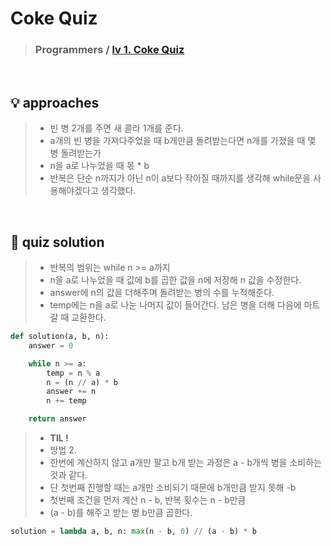 # Coke Quiz

> ### Programmers / <a href = https://school.programmers.co.kr/learn/courses/30/lessons/132267> lv 1. Coke Quiz </a>

<br>

## 💡 approaches
>  - 빈 병 2개를 주면 새 콜라 1개를 준다. 
>  - a개의 빈 병을 가져다주었을 때 b개만큼 돌려받는다면 n개를 가졌을 때 몇 병 돌려받는가 
>  - n을 a로 나누었을 때 몫 * b 
>  - 반복은 단순 n까지가 아닌 n이 a보다 작아질 때까지를 생각해 while문을 사용해야겠다고 생각했다. 

<br>

## 🔑 quiz solution

>  - 반복의 범위는 while n >= a까지
>  - n을 a로 나누었을 때 값에 b를 곱한 값을 n에 저장해 n 값을 수정한다. 
>  - answer에 n의 값을 더해주며 돌려받는 병의 수를 누적해준다. 
>  - temp에는 n을 a로 나눈 나머지 값이 들어간다. 남은 병을 더해 다음에 마트갈 때 교환한다. 

```py
def solution(a, b, n):
    answer = 0

    while n >= a:
        temp = n % a
        n = (n // a) * b
        answer += n
        n += temp

    return answer
```

> - <strong> TIL ! </strong>
> - 방법 2. 
> - 한번에 계산하지 않고 a개만 팔고 b개 받는 과정은 a - b개씩 병을 소비하는 것과 같다. 
> - 단 첫번째 진행할 때는 a개만 소비되기 때문에 b개만큼 받지 못해 -b
> - 첫번째 조건을 먼저 계산 n - b, 반복 횟수는 n - b만큼
> - (a - b)를 해주고 받는 병 b만큼 곱한다. 
```py
solution = lambda a, b, n: max(n - b, 0) // (a - b) * b
```
